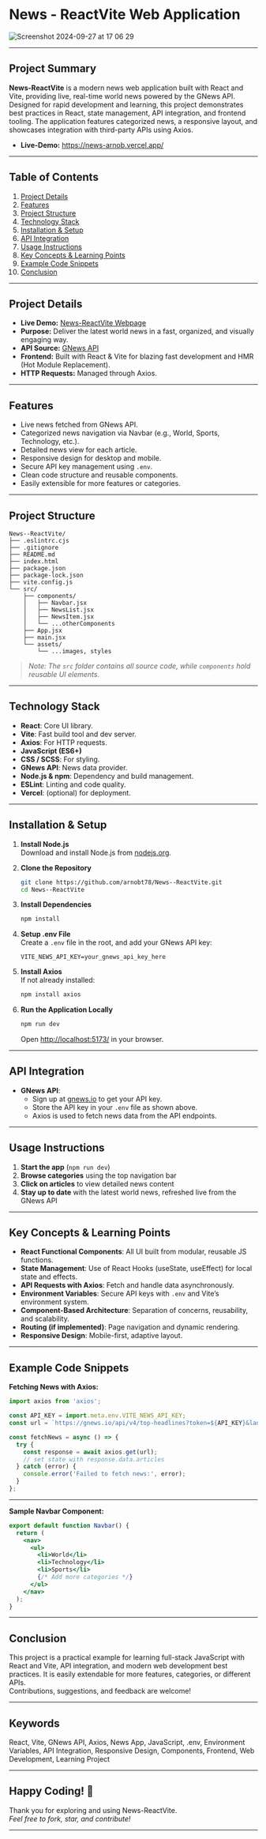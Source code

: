 # News - ReactVite Web Application

![Screenshot 2024-09-27 at 17 06 29](https://github.com/user-attachments/assets/41ea5799-d1cc-44b6-bca5-d28787b8f022)

---

## Project Summary

**News-ReactVite** is a modern news web application built with React and Vite, providing live, real-time world news powered by the GNews API. Designed for rapid development and learning, this project demonstrates best practices in React, state management, API integration, and frontend tooling. The application features categorized news, a responsive layout, and showcases integration with third-party APIs using Axios.

- **Live-Demo:** https://news-arnob.vercel.app/

---

## Table of Contents

1. [Project Details](#project-details)
2. [Features](#features)
3. [Project Structure](#project-structure)
4. [Technology Stack](#technology-stack)
5. [Installation & Setup](#installation--setup)
6. [API Integration](#api-integration)
7. [Usage Instructions](#usage-instructions)
8. [Key Concepts & Learning Points](#key-concepts--learning-points)
9. [Example Code Snippets](#example-code-snippets)
10. [Conclusion](#conclusion)

---

## Project Details

- **Live Demo:** [News-ReactVite Webpage](https://news-arnob.vercel.app/)
- **Purpose:** Deliver the latest world news in a fast, organized, and visually engaging way.
- **API Source:** [GNews API](https://gnews.io/docs/v4#authentication)
- **Frontend:** Built with React & Vite for blazing fast development and HMR (Hot Module Replacement).
- **HTTP Requests:** Managed through Axios.

---

## Features

- Live news fetched from GNews API.
- Categorized news navigation via Navbar (e.g., World, Sports, Technology, etc.).
- Detailed news view for each article.
- Responsive design for desktop and mobile.
- Secure API key management using `.env`.
- Clean code structure and reusable components.
- Easily extensible for more features or categories.

---

## Project Structure

```
News--ReactVite/
├── .eslintrc.cjs
├── .gitignore
├── README.md
├── index.html
├── package.json
├── package-lock.json
├── vite.config.js
└── src/
    ├── components/
    │   ├── Navbar.jsx
    │   ├── NewsList.jsx
    │   ├── NewsItem.jsx
    │   └── ...otherComponents
    ├── App.jsx
    ├── main.jsx
    └── assets/
        └── ...images, styles
```
> *Note: The `src` folder contains all source code, while `components` hold reusable UI elements.*

---

## Technology Stack

- **React**: Core UI library.
- **Vite**: Fast build tool and dev server.
- **Axios**: For HTTP requests.
- **JavaScript (ES6+)**
- **CSS / SCSS**: For styling.
- **GNews API**: News data provider.
- **Node.js & npm**: Dependency and build management.
- **ESLint**: Linting and code quality.
- **Vercel**: (optional) for deployment.

---

## Installation & Setup

1. **Install Node.js**  
   Download and install Node.js from [nodejs.org](https://nodejs.org/en/).

2. **Clone the Repository**  
   ```bash
   git clone https://github.com/arnobt78/News--ReactVite.git
   cd News--ReactVite
   ```

3. **Install Dependencies**  
   ```bash
   npm install
   ```

4. **Setup .env File**  
   Create a `.env` file in the root, and add your GNews API key:
   ```
   VITE_NEWS_API_KEY=your_gnews_api_key_here
   ```

5. **Install Axios**  
   If not already installed:
   ```bash
   npm install axios
   ```

6. **Run the Application Locally**  
   ```bash
   npm run dev
   ```
   Open [http://localhost:5173/](http://localhost:5173/) in your browser.

---

## API Integration

- **GNews API**:  
  - Sign up at [gnews.io](https://gnews.io/docs/v4#authentication) to get your API key.
  - Store the API key in your `.env` file as shown above.
  - Axios is used to fetch news data from the API endpoints.

---

## Usage Instructions

1. **Start the app** (`npm run dev`)
2. **Browse categories** using the top navigation bar
3. **Click on articles** to view detailed news content
4. **Stay up to date** with the latest world news, refreshed live from the GNews API

---

## Key Concepts & Learning Points

- **React Functional Components**: All UI built from modular, reusable JS functions.
- **State Management**: Use of React Hooks (useState, useEffect) for local state and effects.
- **API Requests with Axios**: Fetch and handle data asynchronously.
- **Environment Variables**: Secure API keys with `.env` and Vite’s environment system.
- **Component-Based Architecture**: Separation of concerns, reusability, and scalability.
- **Routing (if implemented)**: Page navigation and dynamic rendering.
- **Responsive Design**: Mobile-first, adaptive layout.

---

## Example Code Snippets

**Fetching News with Axios:**
```javascript
import axios from 'axios';

const API_KEY = import.meta.env.VITE_NEWS_API_KEY;
const url = `https://gnews.io/api/v4/top-headlines?token=${API_KEY}&lang=en`;

const fetchNews = async () => {
  try {
    const response = await axios.get(url);
    // set state with response.data.articles
  } catch (error) {
    console.error('Failed to fetch news:', error);
  }
};
```
---

**Sample Navbar Component:**
```jsx
export default function Navbar() {
  return (
    <nav>
      <ul>
        <li>World</li>
        <li>Technology</li>
        <li>Sports</li>
        {/* Add more categories */}
      </ul>
    </nav>
  );
}
```
---

## Conclusion

This project is a practical example for learning full-stack JavaScript with React and Vite, API integration, and modern web development best practices. It is easily extendable for more features, categories, or different APIs.  
Contributions, suggestions, and feedback are welcome!

---

## Keywords

React, Vite, GNews API, Axios, News App, JavaScript, .env, Environment Variables, API Integration, Responsive Design, Components, Frontend, Web Development, Learning Project

---

## Happy Coding! 🚀

Thank you for exploring and using News-ReactVite.  
*Feel free to fork, star, and contribute!*

---
